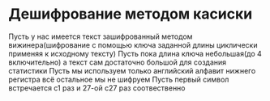 # Дешифрование методом касиски
Пусть у нас имеется текст зашифрованный методом вижинера(шифрование с помощью ключа заданной длины циклически применяя к исходному тексту)
Пусть пока длина ключа небольшая(до 4 включительно) а текст сам достаточно большой для создания статистики
Пусть мы используем только английский алфавит нижнего регистра всё остальное мы не шифруем
Пусть первый символ встречается c1 раз и 27-ой с27 раз соотвественно

